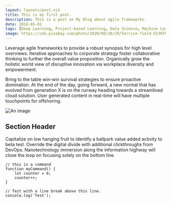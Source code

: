 ```yaml
---
layout: layouts/post.njk
title: This is my first post.
description: This is a post on My Blog about agile frameworks.
date: 2018-05-01
tags: [Deep Learning, Project-based Learning, Data Science, Machine Learning, MLOps, Skills, MOOC, Data Science, R Lang, Time Series, Python, Prob & Stats, JavaScript, Web Dev, Algorithms, NLP, Others]
image: https://cdn.pixabay.com/photo/2020/08/30/20/54/rice-field-5530707_1280.jpg
---
```


Leverage agile frameworks to provide a robust synopsis for high level overviews. Iterative approaches to corporate strategy foster collaborative thinking to further the overall value proposition. Organically grow the holistic world view of disruptive innovation via workplace diversity and empowerment.

Bring to the table win-win survival strategies to ensure proactive domination. At the end of the day, going forward, a new normal that has evolved from generation X is on the runway heading towards a streamlined cloud solution. User generated content in real-time will have multiple touchpoints for offshoring.

![An image](https://cdn.pixabay.com/photo/2020/08/30/20/54/rice-field-5530707_1280.jpg)

## Section Header

Capitalize on low hanging fruit to identify a ballpark value added activity to beta test. Override the digital divide with additional clickthroughs from DevOps. Nanotechnology immersion along the information highway will close the loop on focusing solely on the bottom line.

``` text/2-3
// this is a command
function myCommand() {
	let counter = 0;
	counter++;
}

// Test with a line break above this line.
console.log('Test');
```
